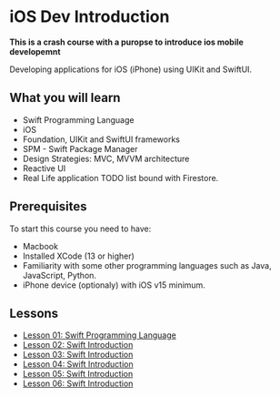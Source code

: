 # iOS Dev Introduction

**This is a crash course with a puropse to introduce ios mobile developemnt**

Developing applications for iOS (iPhone) using UIKit and SwiftUI.

## What you will learn
- Swift Programming Language
- iOS
- Foundation, UIKit and SwiftUI frameworks
- SPM - Swift Package Manager
- Design Strategies: MVC, MVVM architecture
- Reactive UI
- Real Life application TODO list bound with Firestore.

## Prerequisites

To start this course you need to have:
- Macbook
- Installed XCode (13 or higher)
- Familiarity with some other programming languages such as Java, JavaScript, Python.
- iPhone device (optionaly) with iOS v15 minimum.

## Lessons

- [Lesson 01: Swift Programming Language](./lesson_01/)
- [Lesson 02: Swift Introduction](./lesson_02/)
- [Lesson 03: Swift Introduction](./lesson_03/)
- [Lesson 04: Swift Introduction](./lesson_04/)
- [Lesson 05: Swift Introduction](./lesson_05/)
- [Lesson 06: Swift Introduction](./lesson_06/)